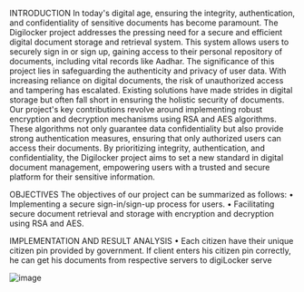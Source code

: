 INTRODUCTION
In today's digital age, ensuring the integrity, authentication, and confidentiality of sensitive 
documents has become paramount. The Digilocker project addresses the pressing need for a 
secure and efficient digital document storage and retrieval system. This system allows users 
to securely sign in or sign up, gaining access to their personal repository of documents, 
including vital records like Aadhar.
The significance of this project lies in safeguarding the authenticity and privacy of user data. 
With increasing reliance on digital documents, the risk of unauthorized access and tampering 
has escalated. Existing solutions have made strides in digital storage but often fall short in 
ensuring the holistic security of documents.
Our project's key contributions revolve around implementing robust encryption and 
decryption mechanisms using RSA and AES algorithms. These algorithms not only guarantee 
data confidentiality but also provide strong authentication measures, ensuring that only 
authorized users can access their documents.
By prioritizing integrity, authentication, and confidentiality, the Digilocker project aims to set 
a new standard in digital document management, empowering users with a trusted and secure 
platform for their sensitive information.


OBJECTIVES
The objectives of our project can be summarized as follows:
• Implementing a secure sign-in/sign-up process for users.
• Facilitating secure document retrieval and storage with encryption and decryption 
using RSA and AES.

IMPLEMENTATION AND RESULT ANALYSIS 
• Each citizen have their unique citizen pin provided by government. If client enters his 
citizen pin correctly, he can get his documents from respective servers to digiLocker 
serve


![image](https://github.com/jaiditya454/DigiLocker/assets/115802490/7185ddaa-5b9e-487b-841e-ec426f62fb50)

